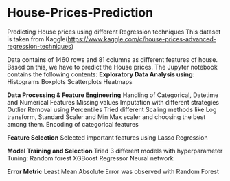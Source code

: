 # House-Prices-Prediction
Predicting House prices using different Regression techniques
This dataset is taken from Kaggle(https://www.kaggle.com/c/house-prices-advanced-regression-techniques)

Data contains of 1460 rows and 81 columns as different features of house. Based on this, we have to predict the House prices.
The Jupyter notebook contains the following contents:
**Exploratory Data Analysis using:**
Histograms
Boxplots
Scatterplots
Heatmaps

**Data Processing & Feature Engineering** 
Handling of Categorical, Datetime and Numerical Features
Missing values Imputation with different strategies
Outlier Removal using Percentiles
Tried different Scaling methods like Log transform, Standard Scaler and Min Max scaler and choosing the best among them.
Encoding of categorical features

**Feature Selection**
Selected important features using Lasso Regression

**Model Training and Selection**
Tried 3 different models with hyperparameter Tuning: 
Random forest
XGBoost Regressor
Neural network

**Error Metric**
Least Mean Absolute Error was observed with Random Forest

